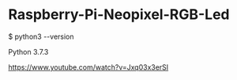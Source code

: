 # Raspberry-Pi-Neopixel-RGB-Led


$ python3 --version

Python 3.7.3


https://www.youtube.com/watch?v=Jxq03x3erSI
